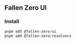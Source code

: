 ## Fallen Zero UI

### Install

```powershell
pnpm add @fallen-zero/ui
pnpm add @fallen-zero/resolvers
```
